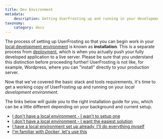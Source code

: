 ```yaml
---
title: Dev Environment
metadata:
    description: Getting UserFrosting up and running in your development environment.
taxonomy:
    category: docs
---
```


The process of setting up UserFrosting so that you can begin work in your [local development environment](/background/develop-locally-serve-globally) is known as **installation**. This is a separate process from [deployment](/going-live), which is when you actually push your fully developed application to a live server. Please be sure that you understand this distinction before proceeding further! UserFrosting is not like, for example, Wordpress, where you can "install" directly to your production server.

Now that we've covered the basic stack and tools requirements, it's time to get a working copy of UserFrosting up and running on your *local development environment*.

The links below will guide you to the right installation guide for you, which can be a little different depending on your background and current setup.

- [I don't have a local environment - I wan't to setup one](/installation/environment/native)
- [I don't have a local environment - I want the easiest solution](/installation/environment/docker)
- [I have a local environment set up already, I'll do everything myself](/installation/environment/native/install)
- [I'm familiar with *Docker*, let's use this](/installation/environment/docker)
